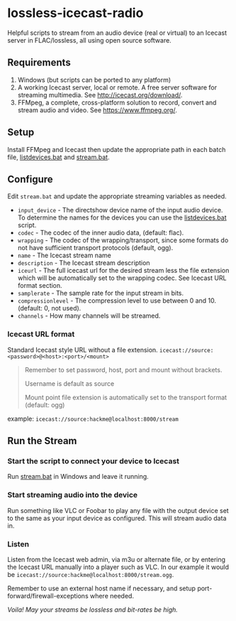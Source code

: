 
# lossless-icecast-radio
Helpful scripts to stream from an audio device (real or virtual) to an Icecast server in FLAC/lossless, all using open source software.

## Requirements
1. Windows (but scripts can be ported to any platform)
2. A working Icecast server, local or remote. A free server software for streaming multimedia. See http://icecast.org/download/.
3. FFMpeg, a complete, cross-platform solution to record, convert and stream audio and video. See https://www.ffmpeg.org/.

## Setup
Install FFMpeg and Icecast then update the appropriate path in each batch file,  [listdevices.bat](windows\listdevices.bat) and [stream.bat](windows/stream.bat). 

## Configure
Edit ```stream.bat``` and update the appropriate streaming variables as needed.
* `input_device` - The directshow device name of the input audio device. To determine the names for the devices you can use the [listdevices.bat](windows\listdevices.bat)   script.
* `codec` - The codec of the inner audio data, (default: flac).
* `wrapping` - The codec of the wrapping/transport, since some formats do not have sufficient transport protocols (default, ogg).
* `name` - The Icecast stream name
* `description` - The Icecast stream description
* `iceurl` - The full icecast url for the desired stream less the file extension which will be automatically set to the wrapping codec. See Icecast URL format section.
* `samplerate` - The sample rate for the input stream in bits.
* `compressionlevel` - The compression level to use between 0 and 10. (default: 0, not used).
* `channels` - How many channels will be streamed.

### Icecast URL format
Standard Icecast style URL without a file extension.
```icecast://source:<password>@<host>:<port>/<mount>```
> Remember to set password, host, port and mount without brackets.
> 
> Username is default as source
>
> Mount point file extension is automatically set to the transport format (default: ogg)

example:
```icecast://source:hackme@localhost:8000/stream```

## Run the Stream

### Start the script to connect your device to Icecast
Run [stream.bat](windows/stream.bat) in Windows and leave it running.

### Start streaming audio into the device
Run something like VLC or Foobar to play any file with the output device set to the same as your input device as configured. This will stream audio data in.

### Listen
Listen from the Icecast web admin, via m3u or alternate file, or by entering the Icecast URL manually into a player such as VLC. In our example it would be ```icecast://source:hackme@localhost:8000/stream.ogg```.

 Remember to use an external host name if necessary, and setup port-forward/firewall-exceptions where needed.

*Voila! May your streams be lossless and bit-rates be high.*
